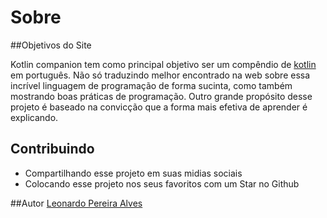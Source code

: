# Sobre 

##Objetivos do Site

Kotlin companion tem como principal objetivo ser um compêndio de [kotlin](https://kotlinlang.org) em português.
Não só traduzindo melhor encontrado na web sobre essa incrível linguagem de programação de forma sucinta, como também mostrando boas práticas de programação. Outro grande propósito desse projeto é baseado na convicção que a forma mais efetiva de aprender é explicando.

## Contribuindo
- Compartilhando esse projeto em suas midias sociais
- Colocando esse projeto nos seus favoritos com um Star no Github


##Autor
[Leonardo Pereira Alves](http://leoallvez.github.io)

